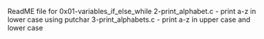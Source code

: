 ReadME file for 0x01-variables_if_else_while
2-print_alphabet.c - print a-z in lower case using putchar
3-print_alphabets.c - print a-z in upper case and lower case

